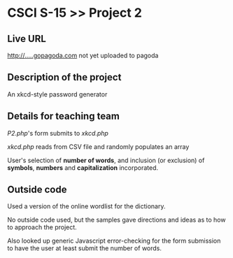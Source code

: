 # CSCI S-15 >> Project 2

## Live URL
<http://.....gopagoda.com>
not yet uploaded to pagoda

## Description of the project 
An xkcd-style password generator

## Details for teaching team
*P2.php*'s form submits to *xkcd.php*

*xkcd.php* reads from CSV file and randomly populates an array

User's selection of **number of words**, and inclusion (or exclusion) of **symbols**, **numbers** and **capitalization** incorporated.

## Outside code
Used a version of the online wordlist for the dictionary.

No outside code used, but the samples gave directions and ideas as to how to approach the project.

Also looked up generic Javascript error-checking for the form submission to have the user at least submit the number of words.
